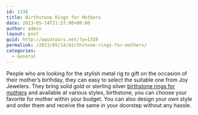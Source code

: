 ```yaml
---
id: 1338
title: Birthstone Rings for Mothers
date: 2013-05-14T21:57:00+00:00
author: admin
layout: post
guid: http://aquatours.net/?p=1338
permalink: /2013/05/14/birthstone-rings-for-mothers/
categories:
  - General
---
```

People who are looking for the stylish metal rig to gift on the occasion of their mother&#8217;s birthday, they can easy to select the suitable one from Joy Jewelers. They bring solid gold or sterling silver [birthstone rings for mothers](http://www.joyjewelers.com/modules/mothers/) and available at various styles, birthstone, you can choose your favorite for mother within your budget. You can also design your own style and order them and receive the same in your doorstep without any hassle.
